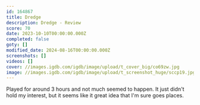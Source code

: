 ```yaml
---
id: 164867
title: Dredge
description: Dredge - Review
score: 70
date: 2023-10-10T00:00:00.000Z
completed: false
goty: []
modified_date: 2024-08-16T00:00:00.000Z
screenshots: []
videos: []
cover: //images.igdb.com/igdb/image/upload/t_cover_big/co69zw.jpg
image: //images.igdb.com/igdb/image/upload/t_screenshot_huge/sccp19.jpg
---
```

Played for around 3 hours and not much seemed to happen. It just didn't hold my interest, but it seems like it great idea that I'm sure goes places.